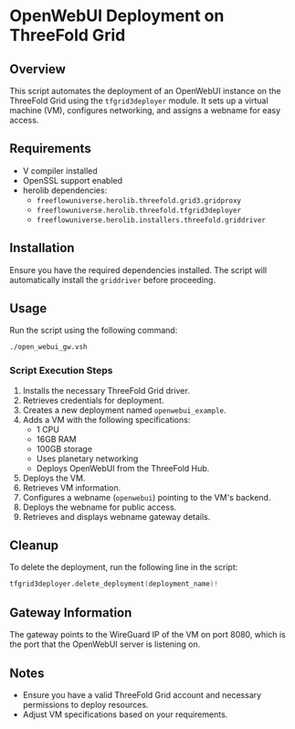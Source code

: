 # OpenWebUI Deployment on ThreeFold Grid

## Overview
This script automates the deployment of an OpenWebUI instance on the ThreeFold Grid using the `tfgrid3deployer` module. It sets up a virtual machine (VM), configures networking, and assigns a webname for easy access.

## Requirements
- V compiler installed
- OpenSSL support enabled
- herolib dependencies:
  - `freeflowuniverse.herolib.threefold.grid3.gridproxy`
  - `freeflowuniverse.herolib.threefold.tfgrid3deployer`
  - `freeflowuniverse.herolib.installers.threefold.griddriver`

## Installation
Ensure you have the required dependencies installed. The script will automatically install the `griddriver` before proceeding.

## Usage
Run the script using the following command:

```sh
./open_webui_gw.vsh
```

### Script Execution Steps
1. Installs the necessary ThreeFold Grid driver.
2. Retrieves credentials for deployment.
3. Creates a new deployment named `openwebui_example`.
4. Adds a VM with the following specifications:
   - 1 CPU
   - 16GB RAM
   - 100GB storage
   - Uses planetary networking
   - Deploys OpenWebUI from the ThreeFold Hub.
5. Deploys the VM.
6. Retrieves VM information.
7. Configures a webname (`openwebui`) pointing to the VM's backend.
8. Deploys the webname for public access.
9. Retrieves and displays webname gateway details.

## Cleanup
To delete the deployment, run the following line in the script:

```v
tfgrid3deployer.delete_deployment(deployment_name)!
```


## Gateway Information
The gateway points to the WireGuard IP of the VM on port 8080, which is the port that the OpenWebUI server is listening on.

## Notes
- Ensure you have a valid ThreeFold Grid account and necessary permissions to deploy resources.
- Adjust VM specifications based on your requirements.
